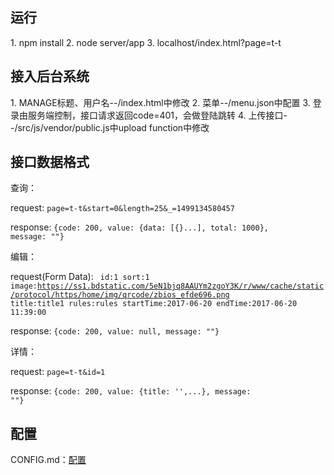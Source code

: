 <h2>运行</h2>
1. npm install
2. node server/app
3. localhost/index.html?page=t-t

<h2>接入后台系统</h2>
1. MANAGE标题、用户名--/index.html中修改
2. 菜单--/menu.json中配置
3. 登录由服务端控制，接口请求返回code=401，会做登陆跳转
4. 上传接口--/src/js/vendor/public.js中upload function中修改

<h2>接口数据格式</h2>

查询：

request:
<code>page=t-t&start=0&length=25&_=1499134580457</code>

response:
<code>{code: 200, value: {data: [{}...], total: 1000}, message: ""}</code>

编辑：

request(Form Data):
<code>
id:1
sort:1
image:https://ss1.bdstatic.com/5eN1bjq8AAUYm2zgoY3K/r/www/cache/static/protocol/https/home/img/qrcode/zbios_efde696.png
title:title1
rules:rules
startTime:2017-06-20
endTime:2017-06-20 11:39:00
</code>

response:
<code>{code: 200, value: null, message: ""}</code>

详情：

request:
<code>page=t-t&id=1</code>

response:
<code>{code: 200, value: {title: '',...}, message: ""}</code>


<h2>配置</h2>
CONFIG.md：<a href="http://gitlab.meizu.com/shiquan/base-page/blob/master/CONFIG.md">配置</a>